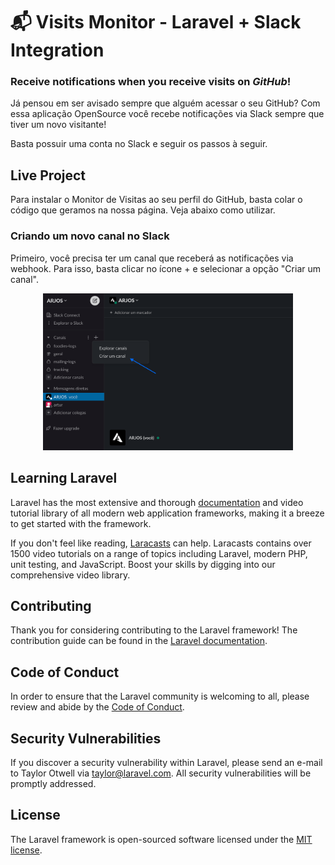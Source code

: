[comment]: <> (<p align="center"><a href="https://laravel.com" target="_blank"><img src="https://raw.githubusercontent.com/laravel/art/master/logo-lockup/5%20SVG/2%20CMYK/1%20Full%20Color/laravel-logolockup-cmyk-red.svg" width="400"></a></p>)



# 📬 Visits Monitor - Laravel + Slack Integration
### Receive notifications when you receive visits on _GitHub_!

Já pensou em ser avisado sempre que alguém acessar o seu GitHub? Com essa aplicação OpenSource você recebe notificações via Slack sempre que tiver um novo visitante!

Basta possuir uma conta no Slack e seguir os passos à seguir.

## Live Project
Para instalar o Monitor de Visitas ao seu perfil do GitHub, basta colar o código que geramos na nossa página. Veja abaixo como utilizar.

### Criando um novo canal no Slack

Primeiro, você precisa ter um canal que receberá as notificações via webhook. Para isso, basta clicar no ícone + e selecionar a opção "Criar um canal".


<p align="center">

<img src="public/IMGS/001.png" width="400">

</p>


## Learning Laravel

Laravel has the most extensive and thorough [documentation](https://laravel.com/docs) and video tutorial library of all modern web application frameworks, making it a breeze to get started with the framework.

If you don't feel like reading, [Laracasts](https://laracasts.com) can help. Laracasts contains over 1500 video tutorials on a range of topics including Laravel, modern PHP, unit testing, and JavaScript. Boost your skills by digging into our comprehensive video library.

## Contributing

Thank you for considering contributing to the Laravel framework! The contribution guide can be found in the [Laravel documentation](https://laravel.com/docs/contributions).

## Code of Conduct

In order to ensure that the Laravel community is welcoming to all, please review and abide by the [Code of Conduct](https://laravel.com/docs/contributions#code-of-conduct).

## Security Vulnerabilities

If you discover a security vulnerability within Laravel, please send an e-mail to Taylor Otwell via [taylor@laravel.com](mailto:taylor@laravel.com). All security vulnerabilities will be promptly addressed.

## License

The Laravel framework is open-sourced software licensed under the [MIT license](https://opensource.org/licenses/MIT).
